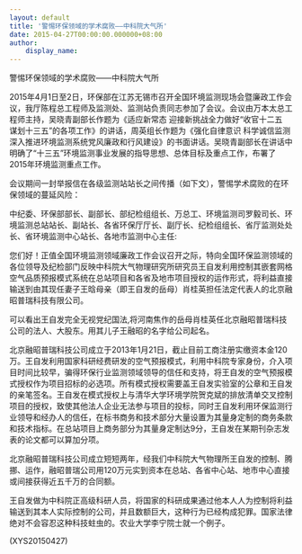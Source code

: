 ```yaml
---
layout: default
title: '警惕环保领域的学术腐败——中科院大气所'
date: 2015-04-27T00:00:00.000000+08:00
author:
    display_name: 
---
```


警惕环保领域的学术腐败——中科院大气所

2015年4月1日至2日，环保部在江苏无锡市召开全国环境监测现场会暨廉政工作会议，我厅陈程总工程师及监测处、监测站负责同志参加了会议。会议由万本太总工程师主持，吴晓青副部长作题为《适应新常态 迎接新挑战全力做好“收官十二五 谋划十三五”的各项工作》的讲话，周英组长作题为《强化自律意识 科学诚信监测 深入推进环境监测系统党风廉政和行风建设》的书面讲话。吴晓青副部长在讲话中明确了“十三五”环境监测事业发展的指导思想、总体目标及重点工作，布署了2015年环境监测重点工作。

会议期间一封举报信在各级监测站站长之间传播（如下文），警惕学术腐败的在环保领域的蔓延风险：

中纪委、环保部部长、副部长、部纪检组组长、万总工、环境监测司罗毅司长、环境监测总站站长、副站长、各省环保厅厅长、副厅长、纪检组组长、省厅监测处处长、省环境监测中心站长、各地市监测中心主任:

您们好！正值全国环境监测领域廉政工作会议召开之际，特向全国环保监测领域的各位领导及纪检部门反映中科院大气物理研究所研究员王自发利用控制其嵌套网格空气品质预报模式系统在总站项目和各省及地市项目授权的运作形式，将利益直接输送到由其现任妻子王晗母亲（即王自发的岳母）肖桂英担任法定代表人的北京融昭普瑞科技有限公司。

可以看出王自发完全无视党纪国法,将河南焦作的岳母肖桂英任北京融昭普瑞科技公司的法人、大股东。用其儿子王融昭的名字给公司起名。

北京融昭普瑞科技公司成立于2013年1月21日，截止目前工商注册实缴资本金120万。王自发利用国家科研经费研发的空气预报模式，利用中科院专家身份，介入项目时间比较早，骗得环保行业监测领域领导的信任和支持，将王自发的空气预报模式授权作为项目招标的必选项。所有模式授权需要盖王自发实验室的公章和王自发的亲笔签名。王自发在模式授权上与清华大学环境学院贺克斌的排放清单交叉控制项目的授权，致使其他法人企业无法参与项目的投标，同时王自发利用环保监测行业领导和经办人的信任，在标书商务和技术部分大量设置为其量身定制的商务条款和技术指标。在总站项目上商务部分为其量身定制达9分，王自发在某期刊杂志发表的论文都可以算加分项。

北京融昭普瑞科技公司成立短短两年，经我们中科院大气物理所王自发的控制、腾挪、运作，融昭普瑞公司用120万元实到资本在总站、各省中心站、地市中心直接或间接获得近五千万的合同额。

王自发做为中科院正高级科研人员，将国家的科研成果通过他本人人为控制将利益输送到其本人实际控制的公司，并且数额巨大，这种行为已经构成犯罪。国家法律绝对不会容忍这种科技蛀虫的。农业大学李宁院士就一个例子。

(XYS20150427)

